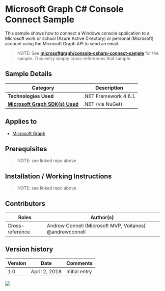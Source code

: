 # Microsoft Graph C# Console Connect Sample

This sample shows how to connect a Windows console application to a Microsoft work or school (Azure Active Directory) or personal (Microsoft) account using the Microsoft Graph API to send an email.

> NOTE: See **[microsoftgraph/console-csharp-connect-sample](https://github.com/microsoftgraph/console-csharp-connect-sample)** for the sample. This entry simply cross-references that sample.

## Sample Details

|               Category               |     Description      |
| ------------------------------------ | -------------------- |
| **Technologies Used**                | .NET Framework 4.6.1 |
| **[Microsoft Graph SDK(s) Used][1]** | .NET (via NuGet)     |

## Applies to

* [Microsoft Graph](https://developer.microsoft.com/en-us/graph)

## Prerequisites

> NOTE: see linked repo above

## Installation / Working Instructions

> NOTE: see linked repo above

## Contributors

|      Roles      |                        Author(s)                        |
| --------------- | ------------------------------------------------------- |
| Cross-reference | Andrew Connell (Microsoft MVP, Voitanos) @andrewconnell |

## Version history

| Version |     Date      |   Comments    |
| ------- | ------------- | ------------- |
| 1.0     | April 2, 2018 | Initial entry |

[1]: https://developer.microsoft.com/en-us/graph/code-samples-and-sdks

![](https://telemetry.sharepointpnp.com/msgraph-community-samples/samples/console-csharp-connect)